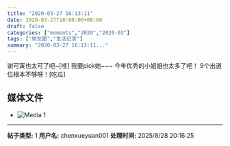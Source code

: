 ```yaml
---
title: "2020-03-27 16:13:11"
date: 2020-03-27T10:00:00+08:00
draft: false
categories: ["moments","2020","2020-03"]
tags: ["朋友圈","生活记录"]
summary: "2020-03-27 16:13:11..."
---
```


谢可寅也太可了吧~[哇]
我要pick她~~~
今年优秀的小姐姐也太多了吧！
9个出道位根本不够呀！[吃瓜]

## 媒体文件

- ![Media 1](/Moments/photos/2020-03-27/202003271613110.jpg)

---

**帖子类型:** 1
**用户名:** chenxueyuan001
**处理时间:** 2025/8/28 20:16:25